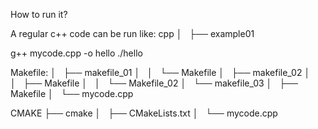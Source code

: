 How to run it?

A regular c++ code can be run like:
cpp
│   ├── example01

g++ mycode.cpp -o hello
./hello

Makefile:
│   ├── makefile_01
│   │   └── Makefile
│   ├── makefile_02
│   │   ├── Makefile
│   │   └── Makefile_02
│   └── makefile_03
│       ├── Makefile
│       └── mycode.cpp

CMAKE
├── cmake
│   ├── CMakeLists.txt
│   └── mycode.cpp
